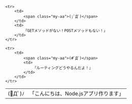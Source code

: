 <table class="my-table">
    <tr>
        <td>
            <span class="my-aa">(ﾟДﾟ)ﾉ</span>
        </td>
        <td>
            「こんにちは、Node.jsアプリ作ります」
        </td>
    </tr>

    <tr>
        <td>
            <span class="my-aa">(;ﾟДﾟ)</span>
        </td>
        <td>
            「GETメソッドがない！POSTメソッドもない！」
        </td>
    </tr>

    <tr>
        <td>
            <span class="my-aa">(#ﾟДﾟ)</span>
            <td>
                「ルーティングどうやるんだよ！」
            </td>
        </td>
    </tr>
</table>
